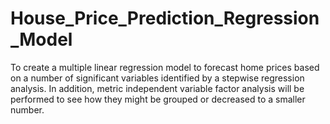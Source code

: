 # House_Price_Prediction_Regression_Model
To create a multiple linear regression model to forecast home prices based on a number of significant variables identified by a stepwise regression analysis. In addition, metric independent variable factor analysis will be performed to see how they might be grouped or decreased to a smaller number. 
